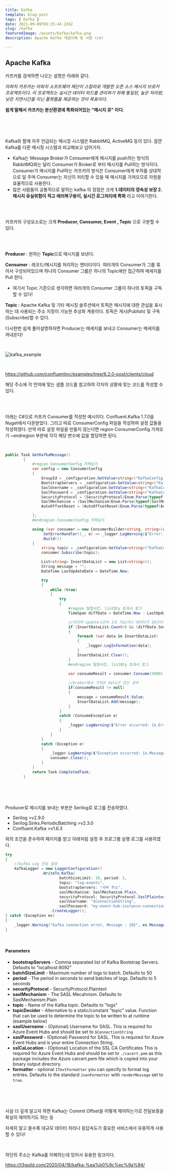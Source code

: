 ```yaml
---
title: Kafka
template: blog-post
tags: [ Kafka ]
date: 2021-09-09T05:25:44.226Z
slug: /kafka
featuredImage: /assets/Kafka/kafka.png
description: Apache Kafka 개념이해 및 사용 (c#)

---
```




## Apache Kafka

카프카를 검색하면 나오는 설명은 아래와 같다.

 *아파치 카프카는 아파치 소프트웨어 재단이 스칼라로 개발한 오픈 소스 메시지 브로커 프로젝트이다.*
*이 프로젝트는 실시간 데이터 피드를 관리하기 위해 통일된, 높은 처리량, 낮은 지연시간을 지닌 플랫폼을 제공하는 것이 목표이다.*

**쉽게 말해서 카프카는 분산환경에 특화되어있는 "메시지 큐" 이다.**

</br>

</br>

</br>

Kafka와 함께 자주 언급되는 메시징 시스템은 RabbitMQ, ActiveMQ 등이 있다. 잠깐 Kafka를 다른 메시징 시스템과 비교해보고 넘어가자.

* Kafka는 Message Broker가 Consumer에게 메시지를 push하는 방식의 RabbitMQ와는 달리 Consumer가 Broker로 부터 메시지를 Pull하는 방식이다. Consumer가 메시지를 Pull하는 카프카의 방식은 Consumer에게 부하를 상대적으로 덜 주며 Consumer는 자신이 처리할 수 있을 때 메시지를 가져오므로 자원을 효율적으로 사용한다.
* 많은 사람들이 공통적으로 말하는 kafka 의 장점은 크게 **1.데이터의 영속성 보장 2. 메시지 유실위험이 적고 에러복구용이, 실시간 로그처리에 특화** 라고 이야기한다. 

</br>

</br>

카프카의 구성요소로는 크게 **Producer, Consumer, Event , Topic** 으로 구분할 수 있다.

</br>

</br>

**Producer**  : 원하는 **Topic**으로 메시지를 보낸다. 

**Consumer** : 레코드/메시지를 처리하는 엔터티이다. 여러개의 Consumer가 그룹 묶어서 구성되어있으며 하나의 Consumer 그룹은 하나의 Topic에만 접근하여 메세지를 Pull 한다.

- 여기서 Topic 기준으로 생각하면 여러개의 Consumer 그룹이 하나의 토픽을 구독할 수 있다!

**Topic** : Apache Kafka 및 기타 메시징 솔루션에서 토픽은 메시지에 대한 관심을 표시하는 데 사용되는 주소 지정이 가능한 추상화 계층이다. 토픽은 게시(Publish) 및 구독(Subscribe)할 수 있다.

다시한번 쉽게 풀어설명하자면 Producer는 메세지를 보내고 Consumer는 메세지를 꺼내온다!

</br>

![kafka_example](/assets/Kafka/kafka_example.png)





</br>

https://github.com/confluentinc/examples/tree/6.2.0-post/clients/cloud

해당 주소에 각 언어에 맞는 샘플 코드를 참고하여 각자의 상황에 맞는 코드를 작성할 수 있다.

</br>

</br>

아래는 C#으로 카프카 Cunsumer를 작성한 예시이다. Confluent.Kafka 1.7.0을 Nuget에서 다운받았다. 그리고 따로 ConsumerConfig 파일을 작성하여 설정 값들을 작성하였다. 만약 따로 설정 파일을 만들지 않는다면 region ConsumerConfig 가져오기 ~endregion 부분에 각각 해당 변수에 값을 할당하면 된다.

</br>

```c#
public Task GetKafkaMessage()
        {
            #region ConsumerConfig 가져오기
            var config = new ConsumerConfig
            {
                GroupId = _configuration.GetValue<string>("KafkaConfig:GroupId"),
                BootstrapServers = _configuration.GetValue<string>("KafkaConfig:BootstrapServers"),
                SaslUsername = _configuration.GetValue<string>("KafkaConfig:SaslUsername"),
                SaslPassword = _configuration.GetValue<string>("KafkaConfig:SaslPassword"),
                SecurityProtocol = (SecurityProtocol)Enum.Parse(typeof(SecurityProtocol), _configuration.GetValue<string>("KafkaConfig:SecurityProtocol")),
                SaslMechanism = (SaslMechanism)Enum.Parse(typeof(SaslMechanism), _configuration.GetValue<string>("KafkaConfig:SaslMechanism")),
                AutoOffsetReset = (AutoOffsetReset)Enum.Parse(typeof(AutoOffsetReset), _configuration.GetValue<string>("KafkaConfig:AutoOffsetReset")),

            };
            #endregion ConsumerConfig 가져오기

            using (var consumer = new ConsumerBuilder<string, string>(config)
                .SetErrorHandler((_, e) => _logger.LogWarning($"Error: {e.Reason}"))
                .Build())
            {
                string topic = _configuration.GetValue<string>("KafkaConfig:topic");
                consumer.Subscribe(topic);

                List<string> InsertDataList = new List<string>();
                String message = "";
                DateTime LastUpdateDate = DateTime.Now;

                try
                {
                    while (true)
                    {
                        try
                        {
                            #region 일정시간, listQty 초과시 로그
                            TimeSpan diffDate = DateTime.Now - LastUpdateDate;

                            //마지막 update시간이 3초 지났거나 데이터가 10건이상이면
                            if (InsertDataList.Count>0 && (diffDate.Seconds > 3 || InsertDataList.Count >= 10))
                            {
                                foreach (var data in InsertDataList)
                                {
									_logger.LogInformation(data);
                                }
                                InsertDataList.Clear();
                            }
                            #endregion 일정시간, listQty 초과시 로그

                            var consumeResult = consumer.Consume(5000);
                           
                            //broker에서 가져온 data가 있는 경우
                            if(consumeResult != null)
                            {
                                message = consumeResult.Value;
                                InsertDataList.Add(message);
                            }
                        }
                        catch (ConsumeException e)
                        {
                            _logger.LogWarning($"Error occurred: {e.Error.Reason}");
                        }
                    }
                }
                catch (Exception e)
                {
                    _logger.LogWarning($"Exception occurred: {e.Message}");
                    consumer.Close();
                }
            }
            return Task.CompletedTask;
        }
```

</br>

</br>

</br>

Producer로 메시지를 보내는 부분은 Serilog로 로그를 전송하였다.

- Serilog >v2.9.0
- Serilog.Sinks.PeriodicBatching >v2.3.0
- Confluent.Kafka >v1.6.3

위의 조건을 준수하여 패키지를 받고 아래처럼 설정 후 프로그램 실행 로그를 사용하였다.

```c#
try
{
	//kafka Log 전송 설정
	kafkaLogger = new LoggerConfiguration()
				.WriteTo.Kafka(
						batchSizeLimit: 10, period: 2,
                        topic: "log-events",
                        bootstrapServers: "서버 주소", 
                        saslMechanism: SaslMechanism.Plain,
                        securityProtocol: SecurityProtocol.SaslPlaintext,
                        saslUsername: "$ConnectionString",
                        saslPassword: "my-event-hub-instance-connection-string"
                    .CreateLogger();
} catch (Exception ex)
{
	_logger.Warning("kafka connection error, Message : {0}", ex.Message);
}
```

</br>

#### Parameters

- **bootstrapServers** - Comma separated list of Kafka Bootstrap Servers. Defaults to "localhost:9092"
- **batchSizeLimit** - Maximum number of logs to batch. Defaults to 50
- **period** - The period in seconds to send batches of logs. Defaults to 5 seconds
- **securityProtocol** - SecurityProtocol.Plaintext
- **saslMechanism** - The SASL Mecahnism. Defaults to SaslMechanism.Plain
- **topic** - Name of the Kafka topic. Defaults to "logs"
- **topicDecider** - Alternative to a static/constant "topic" value. Function that can be used to determine the topic to be written to at runtime (example below)
- **saslUsername** - (Optional) Username for SASL. This is required for Azure Event Hubs and should be set to `$ConnectionString`
- **saslPassword** - (Optional) Password for SASL. This is required for Azure Event Hubs and is your entire Connection String.
- **sslCaLocation** - (Optional) Location of the SSL CA Certificates This is required for Azure Event Hubs and should be set to `./cacert.pem` as this package includes the Azure carcert.pem file which is copied into your binary output directory.
- **formatter** - optional `ITextFormatter` you can specify to format log entries. Defaults to the standard `JsonFormatter` with `renderMessage` set to `true`.

</br>

</br>

</br>

사실 더 깊게 알고자 하면 Kafka는 Commit Offset을 어떻게 제어하는가로 전달보증을 확실히 제어하기도 하는 등 

자세히 알고 쓸수록 대규모 데이터 처리나 응답속도가 중요한 서비스에서 유용하게 사용할 수 있다!

</br>

하단의 주소는 Kafka를 이해하는데 있어서 유용한 링크이다.

https://t3guild.com/2020/04/18/kafka-%ea%b0%9c%ec%9a%94/



</br>
